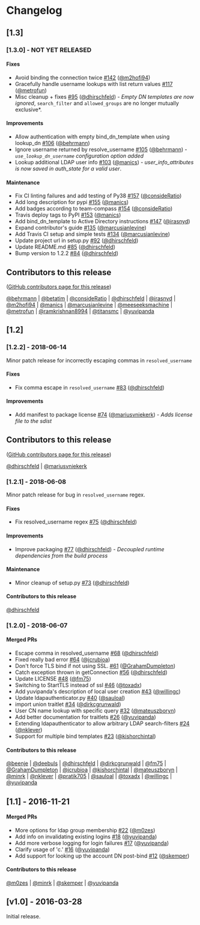 # Changelog



## [1.3]


### [1.3.0] - NOT YET RELEASED

#### Fixes
* Avoid binding the connection twice [#142](https://github.com/jupyterhub/ldapauthenticator/pull/142) ([@m2hofi94](https://github.com/m2hofi94))
* Gracefully handle username lookups with list return values [#117](https://github.com/jupyterhub/ldapauthenticator/pull/117) ([@metrofun](https://github.com/metrofun))
* Misc cleanup + fixes [#95](https://github.com/jupyterhub/ldapauthenticator/pull/95) ([@dhirschfeld](https://github.com/dhirschfeld)) - *Empty DN templates are now ignored*, `search_filter` and `allowed_groups` are no longer mutually exclusive*.

#### Improvements
* Allow authentication with empty bind_dn_template when using lookup_dn [#106](https://github.com/jupyterhub/ldapauthenticator/pull/106) ([@behrmann](https://github.com/behrmann))
* Ignore username returned by resolve_username [#105](https://github.com/jupyterhub/ldapauthenticator/pull/105) ([@behrmann](https://github.com/behrmann)) - *`use_lookup_dn_username` configuration option added*
* Lookup additional LDAP user info [#103](https://github.com/jupyterhub/ldapauthenticator/pull/103) ([@manics](https://github.com/manics)) - *user_info_attributes is now saved in auth_state for a valid user*.

#### Maintenance
* Fix CI linting failures and add testing of Py38 [#157](https://github.com/jupyterhub/ldapauthenticator/pull/157) ([@consideRatio](https://github.com/consideRatio))
* Add long description for pypi [#155](https://github.com/jupyterhub/ldapauthenticator/pull/155) ([@manics](https://github.com/manics))
* Add badges according to team-compass [#154](https://github.com/jupyterhub/ldapauthenticator/pull/154) ([@consideRatio](https://github.com/consideRatio))
* Travis deploy tags to PyPI [#153](https://github.com/jupyterhub/ldapauthenticator/pull/153) ([@manics](https://github.com/manics))
* Add bind_dn_template to Active Directory instructions [#147](https://github.com/jupyterhub/ldapauthenticator/pull/147) ([@irasnyd](https://github.com/irasnyd))
* Expand contributor's guide [#135](https://github.com/jupyterhub/ldapauthenticator/pull/135) ([@marcusianlevine](https://github.com/marcusianlevine))
* Add Travis CI setup and simple tests [#134](https://github.com/jupyterhub/ldapauthenticator/pull/134) ([@marcusianlevine](https://github.com/marcusianlevine))
* Update project url in setup.py [#92](https://github.com/jupyterhub/ldapauthenticator/pull/92) ([@dhirschfeld](https://github.com/dhirschfeld))
* Update README.md [#85](https://github.com/jupyterhub/ldapauthenticator/pull/85) ([@dhirschfeld](https://github.com/dhirschfeld))
* Bump version to 1.2.2 [#84](https://github.com/jupyterhub/ldapauthenticator/pull/84) ([@dhirschfeld](https://github.com/dhirschfeld))

## Contributors to this release
([GitHub contributors page for this release](https://github.com/jupyterhub/ldapauthenticator/graphs/contributors?from=2018-06-14&to=2020-01-31&type=c))

[@behrmann](https://github.com/search?q=repo%3Ajupyterhub%2Fldapauthenticator+involves%3Abehrmann+updated%3A2018-06-14..2020-01-31&type=Issues) | [@betatim](https://github.com/search?q=repo%3Ajupyterhub%2Fldapauthenticator+involves%3Abetatim+updated%3A2018-06-14..2020-01-31&type=Issues) | [@consideRatio](https://github.com/search?q=repo%3Ajupyterhub%2Fldapauthenticator+involves%3AconsideRatio+updated%3A2018-06-14..2020-01-31&type=Issues) | [@dhirschfeld](https://github.com/search?q=repo%3Ajupyterhub%2Fldapauthenticator+involves%3Adhirschfeld+updated%3A2018-06-14..2020-01-31&type=Issues) | [@irasnyd](https://github.com/search?q=repo%3Ajupyterhub%2Fldapauthenticator+involves%3Airasnyd+updated%3A2018-06-14..2020-01-31&type=Issues) | [@m2hofi94](https://github.com/search?q=repo%3Ajupyterhub%2Fldapauthenticator+involves%3Am2hofi94+updated%3A2018-06-14..2020-01-31&type=Issues) | [@manics](https://github.com/search?q=repo%3Ajupyterhub%2Fldapauthenticator+involves%3Amanics+updated%3A2018-06-14..2020-01-31&type=Issues) | [@marcusianlevine](https://github.com/search?q=repo%3Ajupyterhub%2Fldapauthenticator+involves%3Amarcusianlevine+updated%3A2018-06-14..2020-01-31&type=Issues) | [@meeseeksmachine](https://github.com/search?q=repo%3Ajupyterhub%2Fldapauthenticator+involves%3Ameeseeksmachine+updated%3A2018-06-14..2020-01-31&type=Issues) | [@metrofun](https://github.com/search?q=repo%3Ajupyterhub%2Fldapauthenticator+involves%3Ametrofun+updated%3A2018-06-14..2020-01-31&type=Issues) | [@ramkrishnan8994](https://github.com/search?q=repo%3Ajupyterhub%2Fldapauthenticator+involves%3Aramkrishnan8994+updated%3A2018-06-14..2020-01-31&type=Issues) | [@titansmc](https://github.com/search?q=repo%3Ajupyterhub%2Fldapauthenticator+involves%3Atitansmc+updated%3A2018-06-14..2020-01-31&type=Issues) | [@yuvipanda](https://github.com/search?q=repo%3Ajupyterhub%2Fldapauthenticator+involves%3Ayuvipanda+updated%3A2018-06-14..2020-01-31&type=Issues)



## [1.2]

### [1.2.2] - 2018-06-14

Minor patch release for incorrectly escaping commas in `resolved_username`

#### Fixes
* Fix comma escape in `resolved_username` [#83](https://github.com/jupyterhub/ldapauthenticator/pull/83) ([@dhirschfeld](https://github.com/dhirschfeld))

#### Improvements
* Add manifest to package license [#74](https://github.com/jupyterhub/ldapauthenticator/pull/74) ([@mariusvniekerk](https://github.com/mariusvniekerk)) - *Adds license file to the sdist*

## Contributors to this release
([GitHub contributors page for this release](https://github.com/jupyterhub/ldapauthenticator/graphs/contributors?from=2018-06-08&to=2018-06-14&type=c))

[@dhirschfeld](https://github.com/search?q=repo%3Ajupyterhub%2Fldapauthenticator+involves%3Adhirschfeld+updated%3A2018-06-08..2018-06-14&type=Issues) | [@mariusvniekerk](https://github.com/search?q=repo%3Ajupyterhub%2Fldapauthenticator+involves%3Amariusvniekerk+updated%3A2018-06-08..2018-06-14&type=Issues)


### [1.2.1] - 2018-06-08

Minor patch release for bug in `resolved_username` regex.

#### Fixes
* Fix resolved_username regex [#75](https://github.com/jupyterhub/ldapauthenticator/pull/75) ([@dhirschfeld](https://github.com/dhirschfeld))

#### Improvements
* Improve packaging [#77](https://github.com/jupyterhub/ldapauthenticator/pull/77) ([@dhirschfeld](https://github.com/dhirschfeld)) - *Decoupled runtime dependencies from the build process*

#### Maintenance
* Minor cleanup of setup.py [#73](https://github.com/jupyterhub/ldapauthenticator/pull/73) ([@dhirschfeld](https://github.com/dhirschfeld))

#### Contributors to this release

[@dhirschfeld](https://github.com/search?q=repo%3Ajupyterhub%2Fldapauthenticator+involves%3Adhirschfeld+updated%3A2018-06-07..2018-06-08&type=Issues)


### [1.2.0] - 2018-06-07

#### Merged PRs
* Escape comma in resolved_username [#68](https://github.com/jupyterhub/ldapauthenticator/pull/68) ([@dhirschfeld](https://github.com/dhirschfeld))
* Fixed really bad error [#64](https://github.com/jupyterhub/ldapauthenticator/pull/64) ([@jcrubioa](https://github.com/jcrubioa))
* Don't force TLS bind if not using SSL. [#61](https://github.com/jupyterhub/ldapauthenticator/pull/61) ([@GrahamDumpleton](https://github.com/GrahamDumpleton))
* Catch exception thrown in getConnection [#56](https://github.com/jupyterhub/ldapauthenticator/pull/56) ([@dhirschfeld](https://github.com/dhirschfeld))
* Update LICENSE [#48](https://github.com/jupyterhub/ldapauthenticator/pull/48) ([@fm75](https://github.com/fm75))
* Switching to StartTLS instead of ssl [#46](https://github.com/jupyterhub/ldapauthenticator/pull/46) ([@toxadx](https://github.com/toxadx))
* Add yuvipanda's description of local user creation [#43](https://github.com/jupyterhub/ldapauthenticator/pull/43) ([@willingc](https://github.com/willingc))
* Update ldapauthenticator.py [#40](https://github.com/jupyterhub/ldapauthenticator/pull/40) ([@sauloal](https://github.com/sauloal))
* import union traitlet [#34](https://github.com/jupyterhub/ldapauthenticator/pull/34) ([@dirkcgrunwald](https://github.com/dirkcgrunwald))
* User CN name lookup with specific query [#32](https://github.com/jupyterhub/ldapauthenticator/pull/32) ([@mateuszboryn](https://github.com/mateuszboryn))
* Add better documentation for traitlets [#26](https://github.com/jupyterhub/ldapauthenticator/pull/26) ([@yuvipanda](https://github.com/yuvipanda))
* Extending ldapauthenticator to allow arbitrary LDAP search-filters  [#24](https://github.com/jupyterhub/ldapauthenticator/pull/24) ([@nklever](https://github.com/nklever))
* Support for multiple bind templates [#23](https://github.com/jupyterhub/ldapauthenticator/pull/23) ([@kishorchintal](https://github.com/kishorchintal))

#### Contributors to this release

[@beenje](https://github.com/search?q=repo%3Ajupyterhub%2Fldapauthenticator+involves%3Abeenje+updated%3A2016-11-21..2018-06-07&type=Issues) | [@deebuls](https://github.com/search?q=repo%3Ajupyterhub%2Fldapauthenticator+involves%3Adeebuls+updated%3A2016-11-21..2018-06-07&type=Issues) | [@dhirschfeld](https://github.com/search?q=repo%3Ajupyterhub%2Fldapauthenticator+involves%3Adhirschfeld+updated%3A2016-11-21..2018-06-07&type=Issues) | [@dirkcgrunwald](https://github.com/search?q=repo%3Ajupyterhub%2Fldapauthenticator+involves%3Adirkcgrunwald+updated%3A2016-11-21..2018-06-07&type=Issues) | [@fm75](https://github.com/search?q=repo%3Ajupyterhub%2Fldapauthenticator+involves%3Afm75+updated%3A2016-11-21..2018-06-07&type=Issues) | [@GrahamDumpleton](https://github.com/search?q=repo%3Ajupyterhub%2Fldapauthenticator+involves%3AGrahamDumpleton+updated%3A2016-11-21..2018-06-07&type=Issues) | [@jcrubioa](https://github.com/search?q=repo%3Ajupyterhub%2Fldapauthenticator+involves%3Ajcrubioa+updated%3A2016-11-21..2018-06-07&type=Issues) | [@kishorchintal](https://github.com/search?q=repo%3Ajupyterhub%2Fldapauthenticator+involves%3Akishorchintal+updated%3A2016-11-21..2018-06-07&type=Issues) | [@mateuszboryn](https://github.com/search?q=repo%3Ajupyterhub%2Fldapauthenticator+involves%3Amateuszboryn+updated%3A2016-11-21..2018-06-07&type=Issues) | [@minrk](https://github.com/search?q=repo%3Ajupyterhub%2Fldapauthenticator+involves%3Aminrk+updated%3A2016-11-21..2018-06-07&type=Issues) | [@nklever](https://github.com/search?q=repo%3Ajupyterhub%2Fldapauthenticator+involves%3Anklever+updated%3A2016-11-21..2018-06-07&type=Issues) | [@pratik705](https://github.com/search?q=repo%3Ajupyterhub%2Fldapauthenticator+involves%3Apratik705+updated%3A2016-11-21..2018-06-07&type=Issues) | [@sauloal](https://github.com/search?q=repo%3Ajupyterhub%2Fldapauthenticator+involves%3Asauloal+updated%3A2016-11-21..2018-06-07&type=Issues) | [@toxadx](https://github.com/search?q=repo%3Ajupyterhub%2Fldapauthenticator+involves%3Atoxadx+updated%3A2016-11-21..2018-06-07&type=Issues) | [@willingc](https://github.com/search?q=repo%3Ajupyterhub%2Fldapauthenticator+involves%3Awillingc+updated%3A2016-11-21..2018-06-07&type=Issues) | [@yuvipanda](https://github.com/search?q=repo%3Ajupyterhub%2Fldapauthenticator+involves%3Ayuvipanda+updated%3A2016-11-21..2018-06-07&type=Issues)



## [1.1] - 2016-11-21

#### Merged PRs
* More options for ldap group membership [#22](https://github.com/jupyterhub/ldapauthenticator/pull/22) ([@m0zes](https://github.com/m0zes))
* Add info on invalidating existing logins [#18](https://github.com/jupyterhub/ldapauthenticator/pull/18) ([@yuvipanda](https://github.com/yuvipanda))
* Add more verbose logging for login failures [#17](https://github.com/jupyterhub/ldapauthenticator/pull/17) ([@yuvipanda](https://github.com/yuvipanda))
* Clarify usage of 'c.' [#16](https://github.com/jupyterhub/ldapauthenticator/pull/16) ([@yuvipanda](https://github.com/yuvipanda))
* Add support for looking up the account DN post-bind [#12](https://github.com/jupyterhub/ldapauthenticator/pull/12) ([@skemper](https://github.com/skemper))

#### Contributors to this release

[@m0zes](https://github.com/search?q=repo%3Ajupyterhub%2Fldapauthenticator+involves%3Am0zes+updated%3A2016-03-28..2016-11-21&type=Issues) | [@minrk](https://github.com/search?q=repo%3Ajupyterhub%2Fldapauthenticator+involves%3Aminrk+updated%3A2016-03-28..2016-11-21&type=Issues) | [@skemper](https://github.com/search?q=repo%3Ajupyterhub%2Fldapauthenticator+involves%3Askemper+updated%3A2016-03-28..2016-11-21&type=Issues) | [@yuvipanda](https://github.com/search?q=repo%3Ajupyterhub%2Fldapauthenticator+involves%3Ayuvipanda+updated%3A2016-03-28..2016-11-21&type=Issues)



## [v1.0] - 2016-03-28

Initial release.
